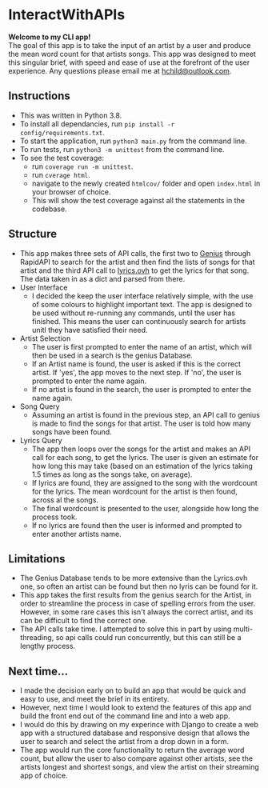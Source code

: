 # InteractWithAPIs
**Welcome to my CLI app!**\
The goal of this app is to take the input of an artist by a user and produce the mean word count for that artists songs. This app was designed to meet this singular brief, with speed and ease of use at the forefront of the user experience. Any questions please email me at [hchild@outlook.com](mailto:hchild@outlook.com).

## Instructions
- This was written in Python 3.8.
- To install all dependancies, run `pip install -r config/requirements.txt`.
- To start the application, run `python3 main.py` from the command line.
- To run tests, run `python3 -m unittest` from the command line.
- To see the test coverage:
    - run `coverage run -m unittest`.
    - run `cverage html`.
    - navigate to the newly created `htmlcov/` folder and open `index.html` in your browser of choice.
    - This will show the test coverage against all the statements in the codebase.

## Structure
- This app makes three sets of API calls, the first two to [Genius](https://rapidapi.com/brianiswu/api/genius/) through RapidAPI to search for the artist and then find the lists of songs for that artist and the third API call to [lyrics.ovh](https://lyricsovh.docs.apiary.io/#reference/0/lyrics-of-a-song/search) to get the lyrics for that song. The data taken in as a dict and parsed from there.
- User Interface
  - I decided the keep the user interface relatively simple, with the use of some colours to highlight important text. The app is designed to be used without re-running any commands, until the user has finished. This means the user can continuously search for artists unitl they have satisfied their need.
- Artist Selection
  - The user is first prompted to enter the name of an artist, which will then be used in a search is the genius Database.
  - If an Artist name is found, the user is asked if this is the correct artist. If 'yes', the app moves to the next step. If 'no', the user is prompted to enter the name again.
  - If no artist is found in the search, the user is prompted to enter the name again.
- Song Query
  - Assuming an artist is found in the previous step, an API call to genius is made to find the songs for that artist. The user is told how many songs have been found.
- Lyrics Query
  - The app then loops over the songs for the artist and makes an API call for each song, to get the lyrics. The user is given an estimate for how long this may take (based on an estimation of the lyrics taking 1.5 times as long as the songs take, on average).
  - If lyrics are found, they are assigned to the song with the wordcount for the lyrics. The mean wordcount for the artist is then found, across al the songs.
  - The final wordcount is presented to the user, alongside how long the process took.
  - If no lyrics are found then the user is informed and prompted to enter another artists name.

## Limitations
- The Genius Database tends to be more extensive than the Lyrics.ovh one, so often an artist can be found but then no lyris can be found for it.
- This app takes the first results from the genius search for the Artist, in order to streamline the process in case of spelling errors from the user. However, in some rare cases this isn't always the correct artist, and its can be difficult to find the correct one.
- The API calls take time. I attempted to solve this in part by using multi-threading, so api calls could run concurrently, but this can still be a lengthy process.

## Next time...
- I made the decision early on to build an app that would be quick and easy to use, and meet the brief in its entirety.
- However, next time I would look to extend the features of this app and build the front end out of the command line and into a web app.
-  I would do this by drawing on my experince with Django to create a web app with a structured database and responsive design that allows the user to search and select the artist from a drop down in a form.
-  The app would run the core functionality to return the average word count, but allow the user to also compare against other artists, see the artists longest and shortest songs, and view the artist on their streaming app of choice.

